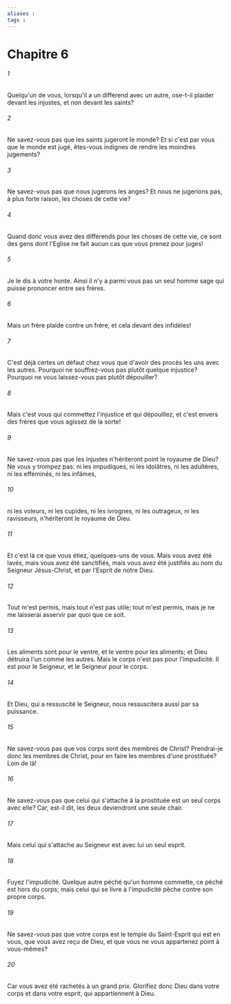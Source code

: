 ```yaml
---
aliases : 
tags : 
---
```


# Chapitre 6

###### 1
Quelqu'un de vous, lorsqu'il a un différend avec un autre, ose-t-il plaider devant les injustes, et non devant les saints?
###### 2
Ne savez-vous pas que les saints jugeront le monde? Et si c'est par vous que le monde est jugé, êtes-vous indignes de rendre les moindres jugements?
###### 3
Ne savez-vous pas que nous jugerons les anges? Et nous ne jugerions pas, à plus forte raison, les choses de cette vie?
###### 4
Quand donc vous avez des différends pour les choses de cette vie, ce sont des gens dont l'Eglise ne fait aucun cas que vous prenez pour juges!
###### 5
Je le dis à votre honte. Ainsi il n'y a parmi vous pas un seul homme sage qui puisse prononcer entre ses frères.
###### 6
Mais un frère plaide contre un frère, et cela devant des infidèles!
###### 7
C'est déjà certes un défaut chez vous que d'avoir des procès les uns avec les autres. Pourquoi ne souffrez-vous pas plutôt quelque injustice? Pourquoi ne vous laissez-vous pas plutôt dépouiller?
###### 8
Mais c'est vous qui commettez l'injustice et qui dépouillez, et c'est envers des frères que vous agissez de la sorte!
###### 9
Ne savez-vous pas que les injustes n'hériteront point le royaume de Dieu? Ne vous y trompez pas: ni les impudiques, ni les idolâtres, ni les adultères, ni les efféminés, ni les infâmes,
###### 10
ni les voleurs, ni les cupides, ni les ivrognes, ni les outrageux, ni les ravisseurs, n'hériteront le royaume de Dieu.
###### 11
Et c'est là ce que vous étiez, quelques-uns de vous. Mais vous avez été lavés, mais vous avez été sanctifiés, mais vous avez été justifiés au nom du Seigneur Jésus-Christ, et par l'Esprit de notre Dieu.
###### 12
Tout m'est permis, mais tout n'est pas utile; tout m'est permis, mais je ne me laisserai asservir par quoi que ce soit.
###### 13
Les aliments sont pour le ventre, et le ventre pour les aliments; et Dieu détruira l'un comme les autres. Mais le corps n'est pas pour l'impudicité. Il est pour le Seigneur, et le Seigneur pour le corps.
###### 14
Et Dieu, qui a ressuscité le Seigneur, nous ressuscitera aussi par sa puissance.
###### 15
Ne savez-vous pas que vos corps sont des membres de Christ? Prendrai-je donc les membres de Christ, pour en faire les membres d'une prostituée? Loin de là!
###### 16
Ne savez-vous pas que celui qui s'attache à la prostituée est un seul corps avec elle? Car, est-il dit, les deux deviendront une seule chair.
###### 17
Mais celui qui s'attache au Seigneur est avec lui un seul esprit.
###### 18
Fuyez l'impudicité. Quelque autre péché qu'un homme commette, ce péché est hors du corps; mais celui qui se livre à l'impudicité pèche contre son propre corps.
###### 19
Ne savez-vous pas que votre corps est le temple du Saint-Esprit qui est en vous, que vous avez reçu de Dieu, et que vous ne vous appartenez point à vous-mêmes?
###### 20
Car vous avez été rachetés à un grand prix. Glorifiez donc Dieu dans votre corps et dans votre esprit, qui appartiennent à Dieu.
